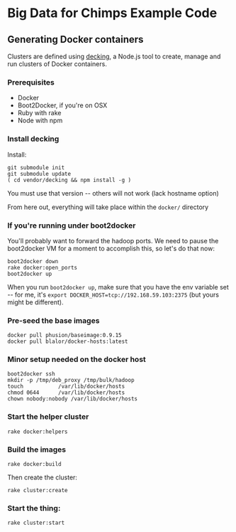 # Big Data for Chimps Example Code

## Generating Docker containers


Clusters are defined using [decking](http://decking.io), a Node.js tool to create, manage and run clusters of Docker containers.

### Prerequisites

* Docker
* Boot2Docker, if you're on OSX
* Ruby with rake
* Node with npm

### Install decking



Install:

```
git submodule init
git submodule update
( cd vendor/decking && npm install -g )
```

You must use that version -- others will not work (lack hostname option)

From here out, everything will take place within the `docker/` directory

### If you're running under boot2docker

You'll probably want to forward the hadoop ports. We need to pause the boot2docker VM for a moment to accomplish this, so let's do that now:

```
boot2docker down
rake docker:open_ports
boot2docker up
```

When you run `boot2docker up`, make sure that you have the env variable set -- for me, it's `export DOCKER_HOST=tcp://192.168.59.103:2375` (but yours might be different).

### Pre-seed the base images

```
docker pull phusion/baseimage:0.9.15
docker pull blalor/docker-hosts:latest
```

### Minor setup needed on the docker host

```
boot2docker ssh
mkdir -p /tmp/deb_proxy /tmp/bulk/hadoop
touch		    /var/lib/docker/hosts
chmod 0644	    /var/lib/docker/hosts
chown nobody:nobody /var/lib/docker/hosts
```

### Start the helper cluster

```
rake docker:helpers
```

### Build the images

```
rake docker:build
```

Then create the cluster:

```
rake cluster:create
```

### Start the thing:

```
rake cluster:start
```

